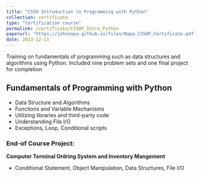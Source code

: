 ```yaml
---
title: "CS50 Introduction to Programming with Python"
collection: certificate
type: "Certification course"
permalink: /certificate/CS50P_Intro_Python
paperurl: "https://johnnapa.github.io/files/Napa_CS50P_Certificate.pdf"
date: 2023-12-11
---
```


Training on fundamentals of programming such as data structures and algorithms using Python. Included nine problem sets and one final project for completion

## Fundamentals of Programming with Python

- Data Structure and Algorithms
- Functions and Variable Mechanisms
- Utilizing libraries and third-party code
- Understanding File I/O
- Exceptions, Loop, Conditional scripts

### End-of Course Project:

**Computer Terminal Ordring System and Inventory Mangement**

- Conditional Statement, Object Manipulation, Data Structures, File I/O
